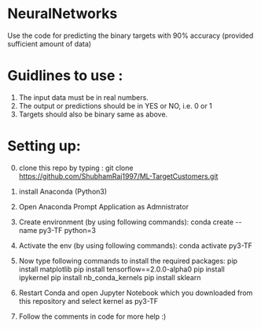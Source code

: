 # NeuralNetworks
Use the code for predicting the binary targets with 90% accuracy (provided sufficient amount of data)

# Guidlines to use :
1. The input data must be in real numbers.
2. The output or predictions should be in YES or NO, i.e. 0 or 1
3. Targets should also be binary same as above.

# Setting up:

 0. clone this repo by typing : git clone https://github.com/ShubhamRaj1997/ML-TargetCustomers.git
 1. install Anaconda (Python3)
 2. Open Anaconda Prompt Application as Admnistrator
 3. Create environment (by using following commands):
    conda create --name py3-TF python=3
 4. Activate the env (by using following commands):
    conda activate py3-TF
 5. Now type following commands to install the required packages:
    pip install matplotlib
    pip install tensorflow==2.0.0-alpha0
    pip install ipykernel
    pip install nb_conda_kernels
    pip install sklearn
    
 6. Restart Conda and open Jupyter Notebook which you downloaded from this repository and select kernel as py3-TF
 7. Follow the comments in code for more help :)
 
